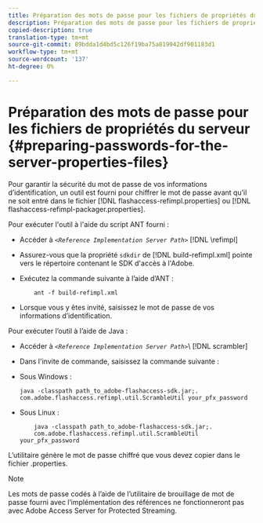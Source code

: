```yaml
---
title: Préparation des mots de passe pour les fichiers de propriétés du serveur
description: Préparation des mots de passe pour les fichiers de propriétés du serveur
copied-description: true
translation-type: tm+mt
source-git-commit: 89bdda1d4bd5c126f19ba75a819942df901183d1
workflow-type: tm+mt
source-wordcount: '137'
ht-degree: 0%

---
```



# Préparation des mots de passe pour les fichiers de propriétés du serveur {#preparing-passwords-for-the-server-properties-files}

Pour garantir la sécurité du mot de passe de vos informations d’identification, un outil est fourni pour chiffrer le mot de passe avant qu’il ne soit entré dans le fichier [!DNL flashaccess-refimpl.properties] ou [!DNL flashaccess-refimpl-packager.properties].

Pour exécuter l&#39;outil à l&#39;aide du script ANT fourni :

* Accéder à *`<Reference Implementation Server Path>`* [!DNL \refimpl]

* Assurez-vous que la propriété `sdkdir` de [!DNL build-refimpl.xml] pointe vers le répertoire contenant le SDK d&#39;accès à l&#39;Adobe.
* Exécutez la commande suivante à l’aide d’ANT :

   ```
       ant -f build-refimpl.xml
   ```

* Lorsque vous y êtes invité, saisissez le mot de passe de vos informations d’identification.

Pour exécuter l’outil à l’aide de Java :

* Accéder à *`<Reference Implementation Server Path>`*\ [!DNL scrambler]

* Dans l&#39;invite de commande, saisissez la commande suivante :

* Sous Windows :

   ```
   java -classpath path_to_adobe-flashaccess-sdk.jar;.  
   com.adobe.flashaccess.refimpl.util.ScrambleUtil your_pfx_password
   ```

* Sous Linux :

   ```
       java -classpath path_to_adobe-flashaccess-sdk.jar;.  
       com.adobe.flashaccess.refimpl.util.ScrambleUtil your_pfx_password
   ```

L’utilitaire génère le mot de passe chiffré que vous devez copier dans le fichier .properties.

>[!NOTE]
>
>Les mots de passe codés à l’aide de l’utilitaire de brouillage de mot de passe fourni avec l’implémentation des références ne fonctionneront pas avec Adobe Access Server for Protected Streaming.
